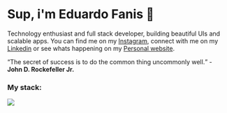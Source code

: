 # Sup, i'm Eduardo Fanis 👋
<p>
    Technology enthusiast and full stack developer, building beautiful UIs and scalable apps. You can find me on my <a target="_blank" href="https://instagram.com/faniseduardo">Instagram</a>, connect with me on my <a target="_blank" href="https://linkedin.com/in/faniseduardo">Linkedin</a> or see whats happening on my <a target="_blank" href="https://fvnis.dev">Personal website</a>.
</p>

<q>The secret of success is to do the common thing uncommonly well.</q> - <strong>John D. Rockefeller Jr.</strong>

### My stack:
<a href="#">
    <img src="https://skillicons.dev/icons?i=go,dart,flutter,docker,neovim,git,figma&theme=dark" />
  </a>


